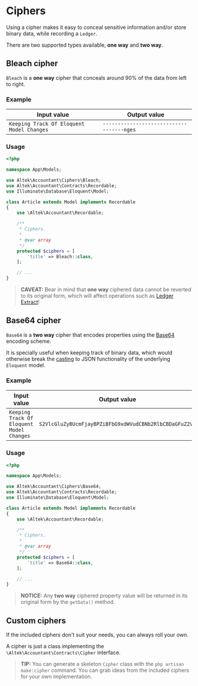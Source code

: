 # Ciphers
Using a cipher makes it easy to conceal sensitive information and/or store binary data, while recording a `Ledger`.

There are two supported types available, **one way** and **two way**.

## Bleach cipher
`Bleach` is a **one way** cipher that conceals around 90% of the data from left to right.

### Example
Input value                               | Output value
------------------------------------------|------------------------------------------
`Keeping Track Of Eloquent Model Changes` | `-----------------------------------nges`

### Usage
```php
<?php

namespace App\Models;

use Altek\Accountant\Ciphers\Bleach;
use Altek\Accountant\Contracts\Recordable;
use Illuminate\Database\Eloquent\Model;

class Article extends Model implements Recordable
{
    use \Altek\Accountant\Recordable;

    /**
     * Ciphers.
     *
     * @var array
     */
    protected $ciphers = [
        'title' => Bleach::class,
    ];

    // ...
}
```

> **CAVEAT:** Bear in mind that **one way** ciphered data cannot be reverted to its original form, which will affect operations such as [Ledger Extract](ledger-extract.md)!

## Base64 cipher
`Base64` is a **two way** cipher that encodes properties using the [Base64](https://en.wikipedia.org/wiki/Base64) encoding scheme.

It is specially useful when keeping track of binary data, which would otherwise break the [casting](https://laravel.com/docs/5.7/eloquent-mutators#array-and-json-casting) to JSON functionality of the underlying `Eloquent` model.

### Example
Input value                               | Output value
------------------------------------------|------------------------------------------
`Keeping Track Of Eloquent Model Changes` | `S2VlcGluZyBUcmFjayBPZiBFbG9xdWVudCBNb2RlbCBDaGFuZ2Vz`

### Usage
```php
<?php

namespace App\Models;

use Altek\Accountant\Ciphers\Base64;
use Altek\Accountant\Contracts\Recordable;
use Illuminate\Database\Eloquent\Model;

class Article extends Model implements Recordable
{
    use \Altek\Accountant\Recordable;

    /**
     * Ciphers.
     *
     * @var array
     */
    protected $ciphers = [
        'title' => Base64::class,
    ];

    // ...
}
```

> **NOTICE:** Any **two way** ciphered property value will be returned in its original form by the `getData()` method.

## Custom ciphers
If the included ciphers don't suit your needs, you can always roll your own.

A cipher is just a class implementing the `\Altek\Accountant\Contracts\Cipher` interface.

> **TIP:** You can generate a skeleton `Cipher` class with the `php artisan make:cipher` command. You can grab ideas from the included ciphers for your own implementation.
